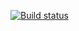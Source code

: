 [![Build status](https://ci.appveyor.com/api/projects/status/784rbdcxws179k1q?svg=true)](https://ci.appveyor.com/project/KarlYuhenson/homework4-aqa-selenide)
